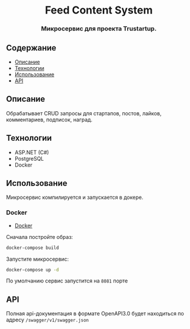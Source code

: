 <h1 align="center"> Feed Content System </h1>

<h3 align="center">
  Микросервис для проекта Trustartup.
</h3>

## Содержание

-   [Описание](#описание)
-   [Технологии](#технологии)
-   [Использование](#использование)
-   [API](#api)

## Описание

Обрабатывает CRUD запросы для стартапов, постов, лайков, комментариев, подписок, наград.

## Технологии

-   ASP.NET (C#)
-   PostgreSQL
-   Docker

## Использование

Микросервис компилируется и запускается в докере.

### Docker

-   [Docker](https://www.docker.com/get-docker)

Сначала постройте образ:

```bash
docker-compose build
```

Запустите микросервис:

```bash
docker-compose up -d
```

По умолчанию сервис запустится на `8081` порте

## API

Полная api-документация в формате OpenAPI3.0 будет находиться по адресу `/swagger/v1/swagger.json`
